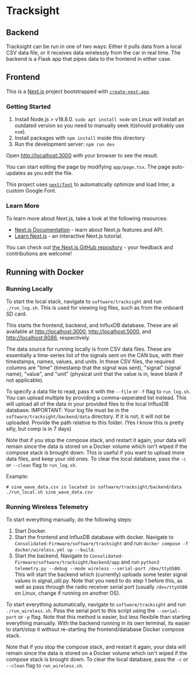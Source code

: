 # Tracksight

## Backend
<!-- 
This is outdated, we've moved to Docker now. -Gus
The backend is brought up by running the pipenv shell after it is installed. Then enter /software/tracksight/backend/app and run python/telemetry.py 
-->

Tracksight can be run in one of two ways: Either it pulls data from a local CSV data file, or it receives data wirelessly from the car in real time. 
The backend is a Flask app that pipes data to the frontend in either case.

## Frontend

This is a [Next.js](https://nextjs.org/) project bootstrapped with [`create-next-app`](https://github.com/vercel/next.js/tree/canary/packages/create-next-app).

### Getting Started

1. Install Node.js > v18.8.0. `sudo apt install node` on Linux will install an outdated version so you need to manually seek it(should probably use `nvm`).
2. Install packages with `npm install` inside this directory
3. Run the development server: `npm run dev`

Open [http://localhost:3000](http://localhost:3000) with your browser to see the result.

You can start editing the page by modifying `app/page.tsx`. The page auto-updates as you edit the file.

This project uses [`next/font`](https://nextjs.org/docs/basic-features/font-optimization) to automatically optimize and load Inter, a custom Google Font.

### Learn More

To learn more about Next.js, take a look at the following resources:

- [Next.js Documentation](https://nextjs.org/docs) - learn about Next.js features and API.
- [Learn Next.js](https://nextjs.org/learn) - an interactive Next.js tutorial.

You can check out [the Next.js GitHub repository](https://github.com/vercel/next.js/) - your feedback and contributions are welcome!

<!-- 
I think this is outdated but I didn't want to delete. -Gus

### Deploy on Vercel

The easiest way to deploy your Next.js app is to use the [Vercel Platform](https://vercel.com/new?utm_medium=default-template&filter=next.js&utm_source=create-next-app&utm_campaign=create-next-app-readme) from the creators of Next.js.

Check out our [Next.js deployment documentation](https://nextjs.org/docs/deployment) for more details. -->

## Running with Docker

### Running Locally

To start the local stack, navigate to `software/tracksight` and run `./run_log.sh`. This is used for viewing log files, such as from the onboard SD card.

This starts the frontend, backend, and InfluxDB database. These are all available at [http://localhost:3000](http://localhost:3000), [http://localhost:5000](http://localhost:5000), and [http://localhost:8086](http://localhost:8086), respectively.

The data source for running locally is from CSV data files. These are essentially a time-series list of the signals sent on the CAN bus, with 
their timestamps, names, values, and units. In these CSV files, the required columns are "time" (timestamp that the signal was sent), "signal" (signal name), "value", and "unit" (physical unit that the value is in, leave blank if not applicable).

To specify a data file to read, pass it with the `--file` or `-f` flag to `run_log.sh`. You can upload multiple by providing a comma-seperated list instead. This will upload all of the data in your provided files to the local InfluxDB database. IMPORTANT: Your log file must be in the `software/tracksight/backend/data` directory. If it is not, it will not be uploaded. Provide the path relative to this folder. (Yes I know this is pretty silly, but comp is in 7 days)

Note that if you stop the compose stack, and restart it again, your data will remain since the data is stored on a Docker volume which isn't wiped if the compose stack is brought down. This is useful if you want to upload more data files, and keep your old ones. To clear the local database, pass the `-c` or `--clean` flag to `run_log.sh`.

Example:

```
# sine_wave_data.csv is located in software/tracksight/backend/data
./run_local.sh sine_wave_data.csv
```

### Running Wireless Telemetry

To start everything manually, do the following steps: 

1. Start Docker.
2. Start the frontend and InfluxDB database with docker. Navigate to `Consolidated-Firmware/software/tracksight` and run `docker compose -f docker/wireless.yml up --build`.
3. Start the backend. Navigate to `Consolidated-Firmware/software/tracksight/backend/app`  and run `python3 telemetry.py --debug --mode wireless --serial-port /dev/ttyUSB0`. This will start the backend which (currently) uploads some tester signal values in signal_util.py. Note that you need to do step 1 before this, as well as pass through the radio receiver serial port (usually `/dev/ttyUSB0` on Linux, change if running on another OS).

To start everything automatically, navigate to `software/tracksight` and run `./run_wireless.sh`. Pass the serial port to this script using the `--serial-port` or `-p` flag. Note that this method is easier, but less flexibile than starting everything manually. With the backend running in its own terminal, its easier to start/stop it without re-starting the frontend/database Docker compose stack.

Note that if you stop the compose stack, and restart it again, your data will remain since the data is stored on a Docker volume which isn't wiped if the compose stack is brought down. To clear the local database, pass the `-c` or `--clean` flag to `run_wireless.sh`.
